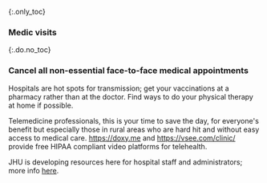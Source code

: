 {:.only_toc}
### Medic visits

{:.do.no_toc}
### Cancel all non-essential face-to-face medical appointments

Hospitals are hot spots for transmission; get your vaccinations at a pharmacy rather than at the doctor. Find ways to do your physical therapy at home if possible.

Telemedicine professionals, this is your time to save the day, for everyone's benefit but especially those in rural areas who are hard hit and without easy access to medical care. https://doxy.me and https://vsee.com/clinic/ provide free HIPAA compliant video platforms for telehealth.

JHU is developing resources here for hospital staff and administrators; more info [here](https://www.cbsnews.com/news/coronavirus-containment-dr-jon-lapook-60-minutes-2020-03-08/).
